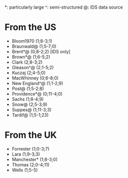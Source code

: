 *: particularly large
^: semi-structured
@: IDS data source

From the US
===========

* Bloom1970 (1;8-3;1)
* Braunwald@ (1;5-7;0)
* Brent*@ (0;8-2;2) [IDS only]
* Brown*@ (1;6-5;2)
* Clark (2;8-3;2)
* Gleason^@ (2;1-5;2)
* Kuczaj (2;4-5;0)
* MacWhinney (0;6-8;0)
* New England^@ (1;1-2;9)
* Post@ (1;5-2;8) 
* Providence*@ (0;11-4;0)
* Sachs (1;8-4;9)
* Snow@ (2;5-3;9)
* Suppes@ (1;11-3;3)
* Tardif@ (1;5-1;23)

From the UK
===========

* Forrester (1;0-3;7)
* Lara (1;9-3;3)
* Manchester* (1;8-3;0)
* Thomas (2;0-4;11)
* Wells (1;5-5)
